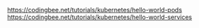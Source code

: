https://codingbee.net/tutorials/kubernetes/hello-world-pods
https://codingbee.net/tutorials/kubernetes/hello-world-services

